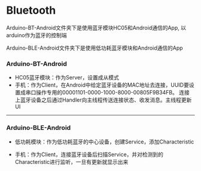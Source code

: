# Bluetooth
Arduino-BT-Android文件夹下是使用蓝牙模块HC05和Android通信的App, 以arduino作为蓝牙的控制端

Arduino-BLE-Android文件夹下是使用低功耗蓝牙模块和Android通信的App

### Arduino-BT-Android

 - HC05蓝牙模块：作为Server，设置成从模式
 - 手机：作为Client，在Android中给定蓝牙设备的MAC地址去连接，UUID要设置成串口操作专用的00001101-0000-1000-8000-00805F9B34FB。 连接上蓝牙设备之后通过Handler向主线程传送连接状态、收发消息。主线程更新UI

----

### Arduino-BLE-Android

- 低功耗模块：作为低功耗蓝牙的中心设备，创建Service，添加Characteristic

- 手机：作为Client，连接蓝牙设备后扫描Service，并对检测到的Characteristic进行监听，一旦有更新就显示出来

